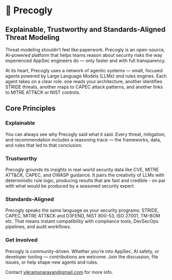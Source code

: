 # 🦉 Precogly
## Explainable, Trustworthy and Standards-Aligned Threat Modeling 

Threat modeling shouldn’t feel like paperwork.
Precogly is an open-source, AI-powered platform that helps teams reason about security risks the way experienced AppSec engineers do — only faster and with full transparency.

At its heart, Precogly uses a network of agentic systems — small, focused agents powered by Large Language Models (LLMs) _and_ rules engines.
Each agent takes on a clear role: one reads your architecture, another identifies STRIDE threats, another maps to CAPEC attack patterns, and another links to MITRE ATT&CK or NIST controls.

## Core Principles

### Explainable

You can always see why Precogly said what it said.
Every threat, mitigation, and recommendation includes a reasoning trace — the frameworks, data, and rules that led to that conclusion.

### Trustworthy
Precogly grounds its insights in real-world security data like CVE, MITRE ATT&CK, CAPEC, and OWASP guidance.
It pairs the creativity of LLMs with deterministic rule logic, producing results that are fast and credible - on par with what would be produced by a seasoned security expert.

### Standards-Aligned
Precogly speaks the same language as your security programs:
STRIDE, CAPEC, MITRE ATT&CK and D3FEND, NIST 800-53, ISO 27001, TM-BOM etc. 
That means instant compatibility with compliance tools, DevSecOps pipelines, and audit workflows.

### Get Involved

Precogly is community-driven. Whether you’re into AppSec, AI safety, or developer tooling — contributions are welcome.
Join the discussion, file issues, or help shape new agents and rules.

Contact vikramsnarayan@gmail.com for more info.
